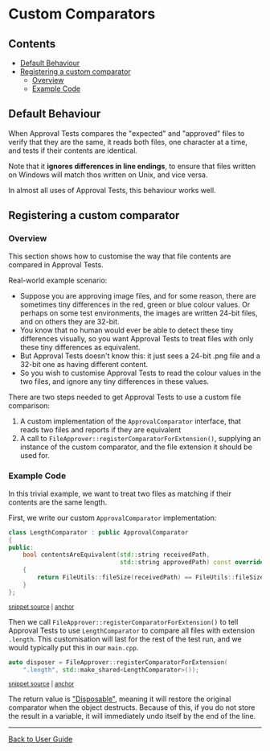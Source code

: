 <!--
GENERATED FILE - DO NOT EDIT
This file was generated by [MarkdownSnippets](https://github.com/SimonCropp/MarkdownSnippets).
Source File: /doc/mdsource/CustomComparators.source.md
To change this file edit the source file and then execute ./run_markdown_templates.sh.
-->

<a id="top"></a>

# Custom Comparators

<!-- toc -->
## Contents

  * [Default Behaviour](#default-behaviour)
  * [Registering a custom comparator](#registering-a-custom-comparator)
    * [Overview](#overview)
    * [Example Code](#example-code)<!-- endtoc -->

## Default Behaviour

When Approval Tests compares the "expected" and "approved" files to verify that they are the same, it reads both files, one character at a time, and tests if their contents are identical.

Note that it **ignores differences in line endings**, to ensure that files written on Windows will match thos written on Unix, and vice versa.

In almost all uses of Approval Tests, this behaviour works well.

## Registering a custom comparator

### Overview

This section shows how to customise the way that file contents are compared in Approval Tests.

Real-world example scenario:

* Suppose you are approving image files, and for some reason, there are sometimes tiny differences in the red, green or blue colour values. Or perhaps on some test environments, the images are written 24-bit files, and on others they are 32-bit.
* You know that no human would ever be able to detect these tiny differences visually, so you want Approval Tests to treat files with only these tiny differences as equivalent.
* But Approval Tests doesn't know this: it just sees a 24-bit .png file and a 32-bit one as having different content.
* So you wish to customise Approval Tests to read the colour values in the two files, and ignore any tiny differences in these values. 

There are two steps needed to get Approval Tests to use a custom file comparison:

1. A custom implementation of the `ApprovalComparator` interface, that reads two files and reports if they are equivalent
2. A call to `FileApprover::registerComparatorForExtension()`, supplying an instance of the custom comparator, and the file extension it should be used for. 

### Example Code

In this trivial example, we want to treat two files as matching if their contents are the same length.

First, we write our custom `ApprovalComparator` implementation:

<!-- snippet: create_custom_comparator -->
<a id='snippet-create_custom_comparator'/></a>
```cpp
class LengthComparator : public ApprovalComparator
{
public:
    bool contentsAreEquivalent(std::string receivedPath,
                               std::string approvedPath) const override
    {
        return FileUtils::fileSize(receivedPath) == FileUtils::fileSize(approvedPath);
    }
};
```
<sup><a href='/tests/DocTest_Tests/core/FileApproverTests.cpp#L50-L60' title='File snippet `create_custom_comparator` was extracted from'>snippet source</a> | <a href='#snippet-create_custom_comparator' title='Navigate to start of snippet `create_custom_comparator`'>anchor</a></sup>
<!-- endsnippet -->

Then we call `FileApprover::registerComparatorForExtension()` to tell Approval Tests to use `LengthComparator` to compare all files with extension `.length`. This customisation will last for the rest of the test run, and we would typically put this in our `main.cpp`.

<!-- snippet: use_custom_comparator -->
<a id='snippet-use_custom_comparator'/></a>
```cpp
auto disposer = FileApprover::registerComparatorForExtension(
    ".length", std::make_shared<LengthComparator>());
```
<sup><a href='/tests/DocTest_Tests/core/FileApproverTests.cpp#L67-L70' title='File snippet `use_custom_comparator` was extracted from'>snippet source</a> | <a href='#snippet-use_custom_comparator' title='Navigate to start of snippet `use_custom_comparator`'>anchor</a></sup>
<!-- endsnippet -->

The return value is ["Disposable"](/doc/DisposableObjects.md#top), meaning it will restore the original comparator when the object destructs. Because of this, if you do not store the result in a variable, it will immediately undo itself by the end of the line.

---

[Back to User Guide](/doc/README.md#top)
